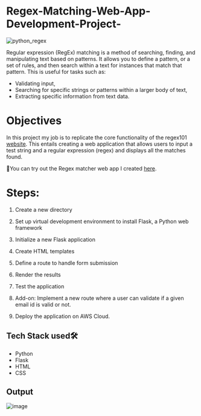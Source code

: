 # Regex-Matching-Web-App-Development-Project-
![python_regex](https://github.com/aashishkasar/Regex-Matching-Web-App-Development-Project-/assets/109797716/fd869351-7e21-4805-aa01-91e71d4746ea)



Regular expression (RegEx) matching is a method of searching, finding, and manipulating text based on patterns. It allows you to define a pattern, or a set of rules, and then search within a text for instances that match that pattern. This is useful for tasks such as:

- Validating input,
- Searching for specific strings or patterns within a larger body of text,
- Extracting specific information from text data.

 
# Objectives

In this project my job is to replicate the core functionality of the regex101 [website](regex101.com). This entails creating a web application that allows users to input a test string and a regular expression (regex) and displays all the matches found.

🔗You can try out the Regex matcher web app I created [here](http://18.206.209.181:5000/).

# Steps:

1. Create a new directory

2. Set up virtual development environment to install Flask, a Python web framework

3. Initialize a new Flask application

4. Create HTML templates

5. Define a route to handle form submission

6. Render the results

7. Test the application

8. Add-on: Implement a new route where a user can validate if a given email id is valid or not.

9. Deploy the application on AWS Cloud.

## Tech Stack used🛠

- Python
- Flask
- HTML
- CSS
## Output
![image](https://github.com/aashishkasar/Regex-Matching-Web-App-Development-Project-/assets/109797716/664123bd-4e04-45e4-b1c9-89b882509a06)
